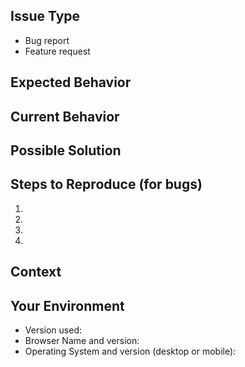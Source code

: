 <!--- Provide a general summary of the issue in the Title above -->

Issue Type
----------
<!-- Define the type of issue you're reporting -->
- Bug report
- Feature request

Expected Behavior
-----------------
<!--- If you're describing a bug, tell us what should happen -->
<!--- If you're suggesting a change/improvement, tell us how it should work -->

Current Behavior
----------------
<!--- If describing a bug, tell us what happens instead of the expected behavior -->
<!--- If suggesting a change/improvement, explain the difference from current behavior -->

Possible Solution
-----------------
<!--- Not obligatory, but suggest a fix/reason for the bug, -->
<!--- or ideas how to implement the addition or change -->

Steps to Reproduce (for bugs)
-----------------------------
<!--- Provide a link to a live example, or an unambiguous set of steps to -->
<!--- reproduce this bug. Include code to reproduce, if relevant -->
1.
2.
3.
4.

Context
-------
<!--- How has this issue affected you? What are you trying to accomplish? -->
<!--- Providing context helps us come up with a solution that is most useful in the real world -->

Your Environment
----------------
<!--- Include as many relevant details about the environment you experienced the bug in -->
* Version used:
* Browser Name and version:
* Operating System and version (desktop or mobile):
